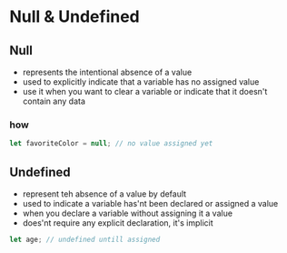 # Null & Undefined

## Null
 - represents the intentional absence of a value
 - used to explicitly indicate that a variable has no assigned value
 - use it when you want to clear a variable or indicate that it doesn't contain any data

 ### how

 ```javascript
 let favoriteColor = null; // no value assigned yet
```

## Undefined

- represent teh absence of a value by default
- used to indicate a variable has'nt been declared or assigned a value 
- when you declare a variable without assigning it a value
- does'nt require any explicit declaration, it's implicit

```javascript
let age; // undefined untill assigned 
```